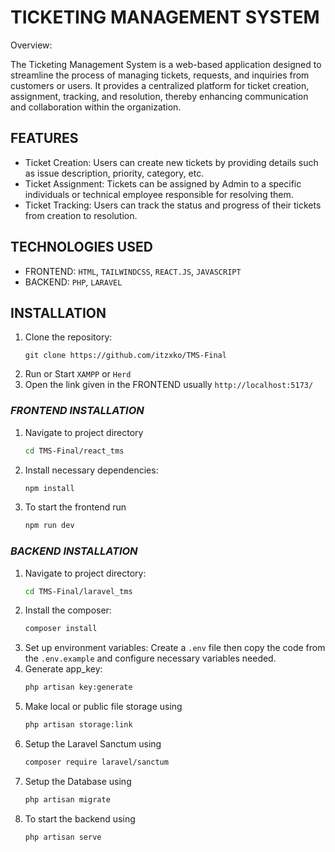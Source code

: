 # TICKETING MANAGEMENT SYSTEM

Overview:


The Ticketing Management System is a web-based application designed to streamline the process of managing tickets, requests, and inquiries from customers or users. It provides a centralized platform for ticket creation, assignment, tracking, and resolution, thereby enhancing communication and collaboration within the organization.

## FEATURES
- Ticket Creation: Users can create new tickets by providing details such as issue description, priority, category, etc.
- Ticket Assignment: Tickets can be assigned by Admin to a specific individuals or technical employee responsible for resolving them.
- Ticket Tracking: Users can track the status and progress of their tickets from creation to resolution.

## TECHNOLOGIES USED
- FRONTEND: `HTML`, `TAILWINDCSS`, `REACT.JS`, `JAVASCRIPT`
- BACKEND: `PHP`, `LARAVEL`

## INSTALLATION
1. Clone the repository:
   ```git
   git clone https://github.com/itzxko/TMS-Final
   ```
2. Run or Start `XAMPP` or `Herd`
3. Open the link given in the FRONTEND usually `http://localhost:5173/`

### ***FRONTEND INSTALLATION*** 
   1. Navigate to project directory
      ```bash
      cd TMS-Final/react_tms
      ```
   2. Install necessary dependencies:
      ```bash
      npm install
      ```
   3. To start the frontend run
      ```bash
      npm run dev
      ```
### ***BACKEND INSTALLATION***
   1. Navigate to project directory:
      ```bash
      cd TMS-Final/laravel_tms
      ```
   2. Install the composer:
      ```bash
      composer install
      ```
   3. Set up environment variables: Create a `.env` file then copy the code from the `.env.example` and configure necessary variables needed.
   4. Generate app_key:
      ```bash
      php artisan key:generate
      ```
   5. Make local or public file storage using
      ```bash
      php artisan storage:link
      ```
   6. Setup the Laravel Sanctum using
      ```bash
      composer require laravel/sanctum
      ```
   7. Setup the Database using
      ```bash
      php artisan migrate
      ```
   8. To start the backend  using
      ```bash
      php artisan serve
      ```
